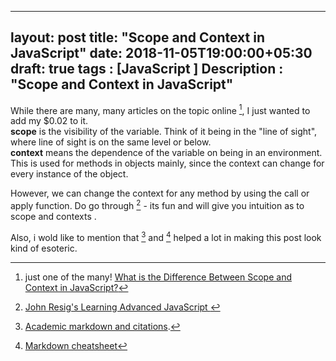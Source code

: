 
---
layout: post
title: "Scope and Context in JavaScript"
date: 2018-11-05T19:00:00+05:30
draft: true
tags : [JavaScript ]
Description : "Scope and Context in JavaScript"
---
While there are many, many articles on the topic online [^1], I just wanted to add my $0.02 to it.  
**scope** is the visibility of the variable. Think of it being in the "line of sight", where line of sight is on the same level or below.  
**context** means the dependence of the variable on being in an environment. This is used for methods in objects mainly, since the context can change for every instance of the object.

However, we can change the context for any method by using the call or apply function. Do go through  [^2] - its fun and will give you intuition as to scope and contexts .

Also, i wold like to mention that [^3] and [^4] helped a lot in making this post look kind of esoteric.


[^1]: just one of the many! [What is the Difference Between Scope and Context in JavaScript?](https://blog.kevinchisholm.com/javascript/difference-between-scope-and-context/)  

[^2]: [John Resig's Learning Advanced JavaScript ](https://johnresig.com/apps/learn/)

[^3]: [Academic markdown and citations](https://www.chriskrycho.com/2015/academic-markdown-and-citations.html).  

[^4]: [Markdown cheatsheet](https://www.markdownguide.org/cheat-sheet/)

<!--stackedit_data:
eyJoaXN0b3J5IjpbLTMyNjM2MjE5OCwtMjAyMDIyNTgwMF19
-->